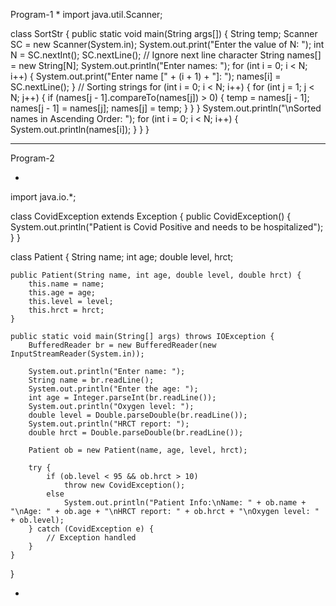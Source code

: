 Program-1
*
import java.util.Scanner;

class SortStr {
    public static void main(String args[]) {
        String temp;
        Scanner SC = new Scanner(System.in);
        System.out.print("Enter the value of N: ");
        int N = SC.nextInt();
        SC.nextLine(); // Ignore next line character
        String names[] = new String[N];
        System.out.println("Enter names: ");
        for (int i = 0; i < N; i++) {
            System.out.print("Enter name [" + (i + 1) + "]: ");
            names[i] = SC.nextLine();
        }
        // Sorting strings
        for (int i = 0; i < N; i++) {
            for (int j = 1; j < N; j++) {
                if (names[j - 1].compareTo(names[j]) > 0) {
                    temp = names[j - 1];
                    names[j - 1] = names[j];
                    names[j] = temp;
                }
            }
        }
        System.out.println("\nSorted names in Ascending Order: ");
        for (int i = 0; i < N; i++) {
            System.out.println(names[i]);
        }
    }
}
***

Program-2

*
import java.io.*;

class CovidException extends Exception {
    public CovidException() {
        System.out.println("Patient is Covid Positive and needs to be hospitalized");
    }
}

class Patient {
    String name;
    int age;
    double level, hrct;

    public Patient(String name, int age, double level, double hrct) {
        this.name = name;
        this.age = age;
        this.level = level;
        this.hrct = hrct;
    }

    public static void main(String[] args) throws IOException {
        BufferedReader br = new BufferedReader(new InputStreamReader(System.in));

        System.out.println("Enter name: ");
        String name = br.readLine();
        System.out.println("Enter the age: ");
        int age = Integer.parseInt(br.readLine());
        System.out.println("Oxygen level: ");
        double level = Double.parseDouble(br.readLine());
        System.out.println("HRCT report: ");
        double hrct = Double.parseDouble(br.readLine());

        Patient ob = new Patient(name, age, level, hrct);

        try {
            if (ob.level < 95 && ob.hrct > 10)
                throw new CovidException();
            else
                System.out.println("Patient Info:\nName: " + ob.name + "\nAge: " + ob.age + "\nHRCT report: " + ob.hrct + "\nOxygen level: " + ob.level);
        } catch (CovidException e) {
            // Exception handled
        }
    }
}

*
